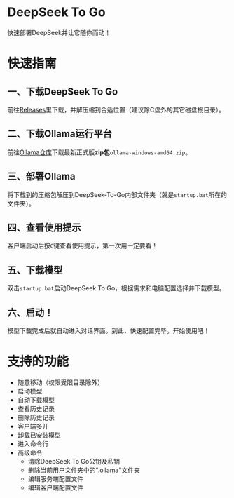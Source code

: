 # DeepSeek To Go
快速部署DeepSeek并让它随你而动！
# 快速指南
## 一、下载DeepSeek To Go
前往[Releases](https://github.com/Yundongji/DeepSeek-To-Go/releases)里下载，并解压缩到合适位置（建议除C盘外的其它磁盘根目录）。
## 二、下载Ollama运行平台
前往[Ollama仓库](https://github.com/ollama/ollama/releases)下载最新正式版**zip包**`ollama-windows-amd64.zip`。
## 三、部署Ollama
将下载到的压缩包解压到DeepSeek-To-Go内部文件夹（就是`startup.bat`所在的文件夹）。
## 四、查看使用提示
客户端启动后按`C`键查看使用提示，第一次用一定要看！
## 五、下载模型
双击`startup.bat`启动DeepSeek To Go，根据需求和电脑配置选择并下载模型。
## 六、启动！
模型下载完成后就自动进入对话界面。到此，快速配置完毕。开始使用吧！
# 支持的功能
* 随意移动（权限受限目录除外）
* 启动模型
* 自动下载模型
* 查看历史记录
* 删除历史记录
* 客户端多开
* 卸载已安装模型
* 进入命令行
* 高级命令
    + 清除DeepSeek To Go公钥及私钥
    + 删除当前用户文件夹中的".ollama"文件夹
    + 编辑服务端配置文件
    + 编辑客户端配置文件
